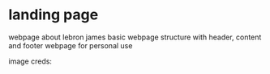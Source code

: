 # landing page

webpage about lebron james
basic webpage structure with header, content and footer
webpage for personal use

image creds:

